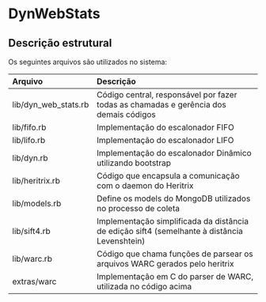 # DynWebStats

## Descrição estrutural

Os seguintes arquivos são utilizados no sistema:

|         Arquivo        |                                  Descrição                                            |
|:-----------------------|:--------------------------------------------------------------------------------------|
| lib/dyn\_web\_stats.rb | Código central, responsável por fazer todas as chamadas e gerência dos demais códigos |
| lib/fifo.rb            | Implementação do escalonador FIFO |
| lib/lifo.rb            | Implementação do escalonador LIFO |
| lib/dyn.rb             | Implementação do escalonador Dinâmico utilizando bootstrap |
| lib/heritrix.rb        | Código que encapsula a comunicação com o daemon do Heritrix |
| lib/models.rb          | Define os models do MongoDB utilizados no processo de coleta |
| lib/sift4.rb           | Implementação simplificada da distância de edição sift4 (semelhante à distância Levenshtein) |
| lib/warc.rb            | Código que chama funções de parsear os arquivos WARC gerados pelo heritrix                   |
| extras/warc            | Implementação em C do parser de WARC, utilizada no código acima |
